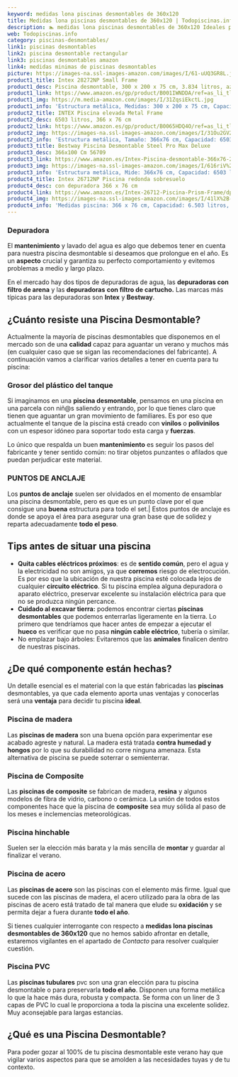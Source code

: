 ```yaml
---
keyword: medidas lona piscinas desmontables de 360x120
title: Medidas lona piscinas desmontables de 360x120 | Todopiscinas.info
description: 🏊 medidas lona piscinas desmontables de 360x120 Ideales para este verano 2021. Aquí puedes comprar medidas lona piscinas desmontables de 360x120 y comparar con otras similares. No dejes escapar medidas lona piscinas desmontables de 360x120 a un precio realmente tentador.
web: Todopiscinas.info
category: piscinas-desmontables/
link1: piscinas desmontables
link2: piscina desmontable rectangular
link3: piscinas desmontables amazon
link4: medidas minimas de piscinas desmontables
picture: https://images-na.ssl-images-amazon.com/images/I/61-uUQ3GR8L.jpg
product1_title: Intex 28272NP Small Frame
product1_desc: Piscina desmontable, 300 x 200 x 75 cm, 3.834 litros, azul
product1_link: https://www.amazon.es/gp/product/B001IWNDDA/ref=as_li_tl?ie=UTF8&camp=3638&creative=24630&creativeASIN=B001IWNDDA&linkCode=as2&tag=todopiscinas0e-21&linkId=25b9d647487c889cb6ef56ed63f50ca1
product1_img: https://m.media-amazon.com/images/I/31ZqsiEkctL.jpg
product1_info: 'Estructura metálica, Medidas: 300 x 200 x 75 cm, Capacidad: 3.834 litros, Para 6 personas (+ 6 años), Fácil montaje, Forma rectangular'
product2_title: INTEX Piscina elevada Metal Frame
product2_desc: 6503 litros, 366 x 76 cm
product2_link: https://www.amazon.es/gp/product/B0065HDQ4O/ref=as_li_tl?ie=UTF8&camp=3638&creative=24630&creativeASIN=B0065HDQ4O&linkCode=as2&tag=todopiscinas0e-21&linkId=ed2430e3ba564d3527ee103df33ed7b3
product2_img: https://images-na.ssl-images-amazon.com/images/I/31Ou2GV2SAL.jpg
product2_info: 'Estructura metálica, Tamaño: 366x76 cm, Capacidad: 6503 litros, Forma circular, De 4 a 7 personas (+6 años)'
product3_title: Bestway Piscina Desmontable Steel Pro Max Deluxe
product3_desc: 366x100 Cm 56709
product3_link: https://www.amazon.es/Intex-Piscina-desmontable-366x76-28210NP/dp/B0065HDQ4O?__mk_es_ES=%C3%85M%C3%85%C5%BD%C3%95%C3%91&crid=25UQGV9HG2INI&dchild=1&keywords=piscinas+desmontables&qid=1615854176&sprefix=piscinas+dem%2Caps%2C201&sr=8-5&linkCode=ll1&tag=todopiscinas0e-21&linkId=34f200977c6cbaab1f3f4d9ac0e64755&language=es_ES&ref_=as_li_ss_tl
product3_img: https://images-na.ssl-images-amazon.com/images/I/616riV%2BiY3L.jpg
product3_info: 'Estructura metálica, Mide: 366x76 cm, Capacidad: 6503 litros, De 4 a 7 personas mayores de 6 años, Forma circular, Tecnología Super-Tough'
product4_title: Intex 26712NP Piscina redonda sobresuelo
product4_desc: con depuradora 366 x 76 cm
product4_link: https://www.amazon.es/Intex-26712-Piscina-Prism-Frame/dp/B07FB823GL?__mk_es_ES=%C3%85M%C3%85%C5%BD%C3%95%C3%91&dchild=1&keywords=piscinas+desmontables+con+depuradora&qid=1615936418&sr=8-5&linkCode=ll1&tag=todopiscinas0e-21&linkId=d98699de7830cd471766fa1daa36de34&language=es_ES&ref_=as_li_ss_tl
product4_img: https://images-na.ssl-images-amazon.com/images/I/41lX%2B-YpibL.jpg
product4_info: 'Medidas piscina: 366 x 76 cm, Capacidad: 6.503 litros, Incluye depuradora de cartucha A, Lona resistente triple capa'
---
```



<external-banner></external-banner>



### Depuradora

El **mantenimiento** y lavado del agua es algo que debemos tener en cuenta para nuestra piscina desmontable si deseamos que prolongue en el año. Es un **aspecto** crucial y garantiza su perfecto comportamiento y evitemos problemas a medio y largo plazo.

En el mercado hay dos tipos de depuradoras de agua, las **depuradoras con filtro de arena** y  las **depuradoras** **con filtro de cartucho.** Las marcas más típicas para las depuradoras son **Intex** y **Bestway**.


## ¿Cuánto resiste una Piscina Desmontable?

Actualmente la mayoría de piscinas desmontables que disponemos en el mercado son de una **calidad** capaz para aguantar un verano y muchos más (en cualquier caso que se sigan las recomendaciones del fabricante). A continuación vamos a clarificar varios detalles a tener en cuenta para tu piscina:


### Grosor del plástico del tanque

Si imaginamos en una **piscina desmontable**, pensamos en una piscina en una parcela con niñ@s saliendo y entrando, por lo que tienes claro que tienen que aguantar un gran movimiento de familiares. Es por eso que actualmente el tanque de la piscina está creado con **vinilos** o **polivinilos** con un espesor idóneo para soportar todo esta carga y **fuerzas**.

Lo único que respalda un	 buen **mantenimiento** es seguir los pasos del fabricante y tener sentido común: no tirar objetos punzantes o afilados que puedan perjudicar este material.


### PUNTOS DE ANCLAJE

Los **puntos de anclaje** suelen ser olvidados en el momento de ensamblar una piscina desmontable, pero  es que es un punto clave por el que consigue una **buena** estructura para todo el set.| Estos puntos de anclaje es donde se apoya el área para asegurar una gran base que de solidez y reparta adecuadamente **todo el peso**.

<brand-panel :title=product1_title :desc=product1_desc :img=product1_img :link=product1_link></brand-panel>


## Tips antes de situar una piscina



*   **Quita cables eléctricos próximos**: es de **sentido común**, pero el agua y la electricidad no son amigos, ya que **corremos** riesgo de electrocución. Es por eso que la ubicación de nuestra piscina esté colocada lejos de cualquier **circuito eléctrico**. Si tu piscina emplea alguna depuradora o aparato eléctrico, preservar excelente su instalación eléctrica para que no se produzca ningún percance.
*   **Cuidado al excavar tierra:** podemos encontrar ciertas **piscinas desmontables** que podemos enterrarlas ligeramente en la tierra. Lo primero  que tendríamos que hacer antes de empezar a ejecutar el **hueco** es verificar que no pasa **ningún cable eléctrico**, tubería o similar.
*   No emplazar bajo árboles: Evitaremos que las **animales** finalicen dentro de nuestras piscinas.


## ¿De qué componente están hechas?

Un detalle esencial es el material con la que están fabricadas las **piscinas** desmontables, ya que cada elemento aporta unas ventajas y conocerlas  será una **ventaja** para decidir tu piscina **ideal**.


### Piscina de madera

Las **piscinas de madera** son una buena opción para experimentar ese acabado agreste y natural. La madera está tratada **contra humedad y hongos** por lo que su durabilidad no corre ninguna amenaza. Esta alternativa de piscina se puede soterrar o semienterrar.


### Piscina de Composite

Las **piscinas de composite** se fabrican de madera, **resina** y algunos modelos de fibra de vidrio, carbono o cerámica. La unión de todos estos componentes hace que la piscina de **composite** sea muy sólida al paso de los meses e inclemencias meteorológicas.


### Piscina hinchable

Suelen ser la elección más barata y la más sencilla de **montar** y guardar al finalizar el verano.


### Piscina de acero

Las **piscinas de acero** son las piscinas con el elemento más firme. Igual que sucede con las piscinas de madera, el acero utilizado para la obra de las piscinas de acero está tratado de tal manera que elude su **oxidación** y se permita dejar a fuera durante **todo el año**.

Si tienes cualquier interrogante con respecto a **medidas lona piscinas desmontables de 360x120** que no hemos sabido afrontar en detalle, estaremos vigilantes en el apartado de _Contacto_ para resolver cualquier cuestión.


### Piscina  PVC

Las **piscinas tubulares** pvc son una gran elección para tu piscina desmontable o para preservarla **todo el año**. Disponen una forma metálica lo que la hace más dura, robusta y compacta. Se forma con un liner de 3 capas de PVC lo cual le proporciona a toda la piscina una excelente solidez. Muy aconsejable para largas estancias.
## ¿Qué es una Piscina Desmontable?



Para poder gozar al 100% de tu piscina desmontable este verano  hay que vigilar varios aspectos para que se amolden a las necesidades tuyas y de tu contexto.

<stats-list :link1=link1 :link2=link2 :link3=link3 :link4=link4 :category=category></stats-list>